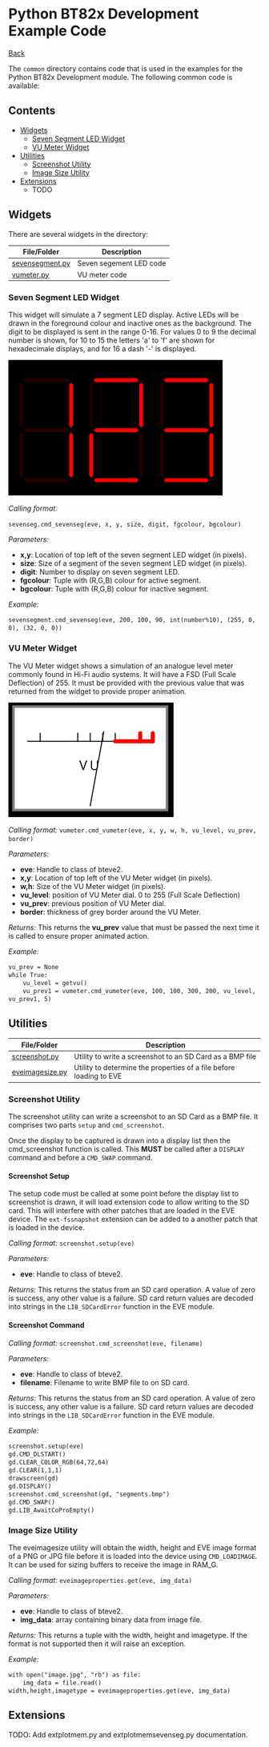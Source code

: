 # Python BT82x Development Example Code

[Back](../README.md)

The `common` directory contains code that is used in the examples for the Python BT82x Development module. The following common code is available:

## Contents

- [Widgets](#widgets)
  - [Seven Segment LED Widget](#Seven-Segment-LED-Widget)
  - [VU Meter Widget](#vu-meter-widget)
- [Utilities](#utilities)
  - [Screenshot Utility](#screenshot-utility)
  - [Image Size Utility](#image-size-utility)
- [Extensions](#extensions)
  - TODO

## Widgets

There are several widgets in the directory:

| File/Folder | Description |
| --- | --- |
| [sevensegment.py](sevensegment.py) | Seven segement LED code |
| [vumeter.py](vumeter.py) | VU meter code |

### Seven Segment LED Widget

This widget will simulate a 7 segment LED display. Active LEDs will be drawn in the foreground colour and inactive ones as the background. The digit to be displayed is sent in the range 0-16. For values 0 to 9 the decimal number is shown, for 10 to 15 the letters 'a' to 'f' are shown for hexadecimale displays, and for 16 a dash '-' is displayed.

![Seven Segment LEDs](docs/segment123.png)

_Calling format:_

   `sevenseg.cmd_sevenseg(eve, x, y, size, digit, fgcolour, bgcolour)`

_Parameters:_

-   **x,y**: Location of top left of the seven segment LED widget (in pixels).
-   **size**: Size of a segment of the seven segment LED widget (in pixels).
-   **digit**: Number to display on seven segment LED. 
-   **fgcolour**: Tuple with (R,G,B) colour for active segment.
-   **bgcolour**: Tuple with (R,G,B) colour for inactive segment.

_Example:_

```
sevensegment.cmd_sevenseg(eve, 200, 100, 90, int(number%10), (255, 0, 0), (32, 0, 0))
```

### VU Meter Widget

The VU Meter widget shows a simulation of an analogue level meter commonly found in Hi-Fi audio systems. It will have a FSD (Full Scale Deflection) of 255. It must be provided with the previous value that was returned from the widget to provide proper animation. 

![VU Meter](docs/vumeter.png)

_Calling format:_
   `vumeter.cmd_vumeter(eve, x, y, w, h, vu_level, vu_prev, border)`

_Parameters:_
-   **eve**: Handle to class of bteve2.
-   **x,y**: Location of top left of the VU Meter widget (in pixels).
-   **w,h**: Size of the VU Meter widget (in pixels).
-   **vu_level**: position of VU Meter dial. 0 to 255 (Full Scale Deflection)
-   **vu_prev**: previous position of VU Meter dial.
-   **border**: thickness of grey border around the VU Meter.

_Returns:_
   This returns the **vu_prev** value that must be passed the next time it is 
   called to ensure proper animated action.

_Example:_
```
vu_prev = None
while True:
    vu_level = getvu()
    vu_prev1 = vumeter.cmd_vumeter(eve, 100, 100, 300, 200, vu_level, vu_prev1, 5)
```

## Utilities

| File/Folder | Description |
| --- | --- |
| [screenshot.py](screenshot.py) | Utility to write a screenshot to an SD Card as a BMP file |
| [eveimagesize.py](eveimagesize.py) | Utility to determine the properties of a file before loading to EVE |

### Screenshot Utility

The screenshot utility can write a screenshot to an SD Card as a BMP file. It comprises two parts `setup` and `cmd_screenshot`.

Once the display to be captured is drawn into a display list then the cmd_screenshot function is called. This **MUST** be called after a `DISPLAY` command and before a `CMD_SWAP` command.

#### Screenshot Setup

The setup code must be called at some point before the display list to screenshot is drawn, it will load extension code to allow writing to the SD card. This will interfere with other patches that are loaded in the EVE device. The `ext-fssnapshot` extension can be added to a another patch that is loaded in the device.

_Calling format:_
   `screenshot.setup(eve)` 

_Parameters:_
-   **eve**: Handle to class of bteve2.

_Returns:_
   This returns the status from an SD card operation. A value of zero is success, any other value is a failure. SD card return values are decoded into strings in the `LIB_SDCardError` function in the EVE module.

#### Screenshot Command

_Calling format:_
   `screenshot.cmd_screenshot(eve, filename)`

_Parameters:_
-   **eve**: Handle to class of bteve2.
-   **filename**: Filename to write BMP file to on SD card.

_Returns:_
   This returns the status from an SD card operation. A value of zero is success, any other value is a failure. SD card return values are decoded into strings in the `LIB_SDCardError` function in the EVE module.

_Example:_
```
screenshot.setup(eve)
gd.CMD_DLSTART()
gd.CLEAR_COLOR_RGB(64,72,64)
gd.CLEAR(1,1,1)
drawscreen(gd)
gd.DISPLAY()
screenshot.cmd_screenshot(gd, "segments.bmp")
gd.CMD_SWAP()
gd.LIB_AwaitCoProEmpty()
```

### Image Size Utility

The eveimagesize utility will obtain the width, height and EVE image format of a PNG or JPG file before it is loaded into the device using `CMD_LOADIMAGE`. It can be used for sizing buffers to receive the image in RAM_G. 

_Calling format:_
   `eveimageproperties.get(eve, img_data)`

_Parameters:_
-   **eve**: Handle to class of bteve2.
-   **img_data**: array containing binary data from image file.

_Returns:_
   This returns a tuple with the width, height and imagetype. If the format is not supported then it will raise an exception.

_Example:_
```
with open("image.jpg", "rb") as file:
    img_data = file.read()
width,height,imagetype = eveimageproperties.get(eve, img_data)
```

## Extensions

TODO: Add extplotmem.py and extplotmemsevenseg.py documentation.
